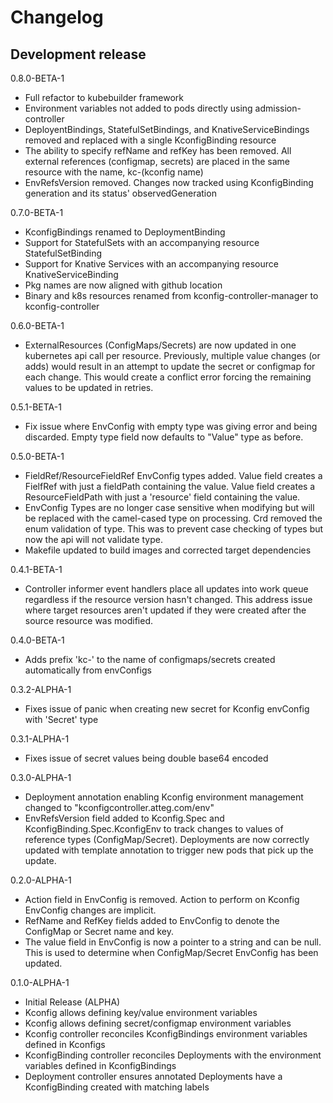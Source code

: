 # Changelog

## Development release

0.8.0-BETA-1
- Full refactor to kubebuilder framework
- Environment variables not added to pods directly using admission-controller
- DeployentBindings, StatefulSetBindings, and KnativeServiceBindings removed and replaced with a single KconfigBinding resource
- The ability to specify refName and refKey has been removed. All external references (configmap, secrets) are placed in the same resource with the name, kc-(kconfig name)
- EnvRefsVersion removed. Changes now tracked using KconfigBinding generation and its status' observedGeneration

0.7.0-BETA-1

- KconfigBindings renamed to DeploymentBinding
- Support for StatefulSets with an accompanying resource StatefulSetBinding
- Support for Knative Services with an accompanying resource KnativeServiceBinding
- Pkg names are now aligned with github location
- Binary and k8s resources renamed from kconfig-controller-manager to kconfig-controller

0.6.0-BETA-1

- ExternalResources (ConfigMaps/Secrets) are now updated in one kubernetes api call per resource. Previously, multiple value changes (or adds) would result in an attempt to update the secret or configmap for each change. This would create a conflict error forcing the remaining values to be updated in retries.

0.5.1-BETA-1

- Fix issue where EnvConfig with empty type was giving error and being discarded. Empty type field now defaults to "Value" type as before.

0.5.0-BETA-1

- FieldRef/ResourceFieldRef EnvConfig types added. Value field creates a FielfRef with just a fieldPath containing the value. Value field creates a ResourceFieldPath with just a 'resource' field containing the value.
- EnvConfig Types are no longer case sensitive when modifying but will be replaced with the camel-cased type on processing. Crd removed the enum validation of type. This was to prevent case checking of types but now the api will not validate type.
- Makefile updated to build images and corrected target dependencies

0.4.1-BETA-1

- Controller informer event handlers place all updates into work queue regardless if the resource version hasn't changed. This address issue where target resources aren't updated if they were created after the source resource was modified.

0.4.0-BETA-1

- Adds prefix 'kc-' to the name of configmaps/secrets created automatically from envConfigs

0.3.2-ALPHA-1

- Fixes issue of panic when creating new secret for Kconfig envConfig with 'Secret' type

0.3.1-ALPHA-1

- Fixes issue of secret values being double base64 encoded

0.3.0-ALPHA-1

- Deployment annotation enabling Kconfig environment management changed to "kconfigcontroller.atteg.com/env"
- EnvRefsVersion field added to Kconfig.Spec and KconfigBinding.Spec.KconfigEnv to track changes to values of reference types (ConfigMap/Secret). Deployments are now correctly updated with template annotation to trigger new pods that pick up the update.

0.2.0-ALPHA-1

- Action field in EnvConfig is removed. Action to perform on Kconfig EnvConfig changes are implicit.
- RefName and RefKey fields added to EnvConfig to denote the ConfigMap or Secret name and key.
- The value field in EnvConfig is now a pointer to a string and can be null. This is used to determine when ConfigMap/Secret EnvConfig has been updated.

0.1.0-ALPHA-1

- Initial Release (ALPHA)
- Kconfig allows defining key/value environment variables
- Kconfig allows defining secret/configmap environment variables
- Kconfig controller reconciles KconfigBindings environment variables defined in Kconfigs
- KconfigBinding controller reconciles Deployments with the environment variables defined in KconfigBindings
- Deployment controller ensures annotated Deployments have a KconfigBinding created with matching labels
